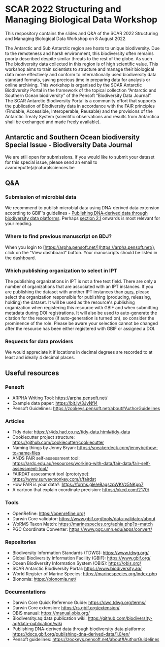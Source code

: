# SCAR 2022 Structuring and Managing Biological Data Workshop

This respository contains the slides and Q&A of the SCAR 2022 Structuring and Managing Biological Data Workshop on 8 August 2022. 

The Antarctic and Sub Antarctic region are hosts to unique biodiversity. Due to the remoteness and harsh environment, this biodiversity often remains poorly described despite similar threats to the rest of the globe. As such The biodiversity data collected in this region is of high scientific value.
This workshop aims to train scientists to structure and manage their biological data more effectively and conform to internationally used biodiversity data standard formats, saving precious time in preparing data for analysis or online archiving.
This workshop is organised by the SCAR Antarctic Biodiversity Portal in the framework of the topical collection “Antarctic and Southern Ocean biodiversity” of the Pensoft “Biodiversity Data Journal”.
The SCAR Antarctic Biodiversity Portal is a community effort that supports the publication of Biodiversity data in accordance with the FAIR principles (Findable, Accessible, Interoperable, Reusable) and the provisions of the Antarctic Treaty System (scientific observations and results from Antarctica shall be exchanged and made freely available).

## Antarctic and Southern Ocean biodiversity Special Issue - Biodiversity Data Journal

We are still open for submissions. If you would like to submit your dataset for this special issue, please send an email to avandeputte(a)naturalsciences.be

## Q&A

### Submission of microbial data

We recommend to publish microbial data using DNA-derived data extension according to GBIF's guidelines - [Publishing DNA-derived data through biodiversity data platforms](https://docs.gbif.org/publishing-dna-derived-data/1.0/en/). Perhaps [section 2.1](https://docs.gbif.org/publishing-dna-derived-data/1.0/en/#categorization-of-your-data) onwards is most relevant for your reading.

### Where to find previous manuscript on BDJ?

When you login to [https://arpha.pensoft.net/](https://arpha.pensoft.net/), click on the "View dashboard" button. Your manuscripts should be listed in the dashboard.

### Which publishing organization to select in IPT 

The publishing organizations in IPT is not a free text field. There are only a number of organizations that are associated with an IPT instances. If you are publishing the dataset with another IPT instances than [ours](https://ipt.biodiversity.aq), please select the organization responsible for publishing (producing, releasing, holding) the dataset. It will be used as the resource's publishing organization when registering this resource with GBIF and when submitting metadata during DOI registrations. It will also be used to auto-generate the citation for the resource (if auto-generation is turned on), so consider the prominence of the role. Please be aware your selection cannot be changed after the resource has been either registered with GBIF or assigned a DOI.

### Requests for data providers

We would appreciate it if locations in decimal degrees are recorded to at least and ideally 4 decimal places.


## Useful resources

### Pensoft

- ARPHA Writing Tool: https://arpha.pensoft.net/
- Example data paper: https://bit.ly/3JyNfI4
- Pensoft Guidelines: https://zookeys.pensoft.net/about#AuthorGuidelines

### Articles 

- Tidy data: https://r4ds.had.co.nz/tidy-data.html#tidy-data
- Cookiecutter project structure: https://github.com/cookiecutter/cookiecutter
- Naming things by Jenny Bryan: https://speakerdeck.com/jennybc/how-to-name-files
- ANDS FAIR self-assessment tool:	https://ardc.edu.au/resources/working-with-data/fair-data/fair-self-assessment-tool/
- FAIRDAT assessment tool (prototype): https://www.surveymonkey.com/r/fairdat 
- How FAIR is your data?:	https://forms.gle/eBagszpWKVz5NKpp7
- A cartoon that explain coordinate precision: https://xkcd.com/2170/

### Tools

- OpenRefine: https://openrefine.org/
- Darwin Core validator: https://www.gbif.org/tools/data-validator/about
- WoRMS Taxon Match: https://marinespecies.org/aphia.php?p=match
- PGC Coordinate Converter: https://www.pgc.umn.edu/apps/convert/

### Repositories

- Biodiversity Information Standards (TDWG): https://www.tdwg.org/ 
- Global Biodiversity Information Facility (GBIF): https://www.gbif.org/ 
- Ocean Biodiversity Information System (OBIS): https://obis.org/ 
- SCAR Antarctic Biodiversity Portal: https://www.biodiversity.aq/
- World Register of Marine Species: https://marinespecies.org/index.php 
- Bionomia: https://bionomia.net/

### Documentations

- Darwin Core Quick Reference Guide: https://dwc.tdwg.org/terms/
- Darwin Core extension: https://rs.gbif.org/extension/ 
- OBIS manual: https://manual.obis.org/
- Biodiversity.aq data publication wiki: https://github.com/biodiversity-aq/data-publication/wiki
- Publishing DNA-derived data through biodiversity data platforms: https://docs.gbif.org/publishing-dna-derived-data/1.0/en/
- Pensoft guidelines: https://zookeys.pensoft.net/about#AuthorGuidelines

